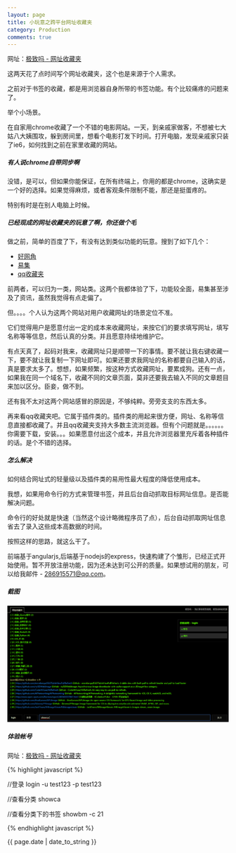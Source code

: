 ```yaml
---
layout: page
title: 小玩意之跨平台网址收藏夹
category: Production
comments: true
---
```


网址：[极致吗 - 网址收藏夹](http://www.jizhima.com)

这两天花了点时间写个网址收藏夹，这个也是来源于个人需求。

之前对于书签的收藏，都是用浏览器自身所带的书签功能。有个比较痛疼的问题来了。

举个小场景。

在自家用chrome收藏了一个不错的电影网站。一天，到亲戚家做客，不想被七大姑八大姨围攻，躲到房间里，想看个电影打发下时间。打开电脑，发现亲戚家只装了ie6，如何找到之前在家里收藏的网站。

##### 有人说chrome自带同步啊

没错，是可以，但如果你能保证，在所有终端上，你用的都是chrome，这确实是一个好的选择。如果觉得麻烦，或者客观条件限制不能，那还是挺蛋疼的。

特别有时是在别人电脑上时候。

##### 已经现成的网址收藏夹的玩意了啊，你还做个毛

做之前，简单的百度了下，有没有达到类似功能的玩意。搜到了如下几个：

* [好网角](http://www.wang1314.com/)
* [易集](http://www.yijee.com/)
* [qq收藏夹](http://im.qq.com/qqfavourite/index.html)

前两者，可以归为一类，网站类。这两个我都体验了下，功能较全面，易集甚至涉及了资讯，虽然我觉得有点走偏了。

但。。。。个人认为这两个网站对用户收藏网址的场景定位不准。

它们觉得用户是愿意付出一定的成本来收藏网址，来按它们的要求填写网址，填写名称等等信息，然后认真的分类。并且愿意持续地维护它。

有点天真了，起码对我来，收藏网址只是顺带一下的事情。要不就让我右键收藏一下，要不就让我复制一下网址即可。如果还要求我网址的名称都要自己输入的话，真是要求太多了。想想，如果频繁，按这种方式收藏网址，要累成狗。还有一点，如果我在同一个域名下，收藏不同的文章页面，莫非还要我去输入不同的文章题目来加以区分。臣妾，做不到。

还有我不太对这两个网站感冒的原因是，不够纯粹。旁旁支支的东西太多。

再来看qq收藏夹吧。它属于插件类的。插件类的用起来很方便，网址、名称等信息直接都收藏了。并且qq收藏夹支持大多数主流浏览器。但有个问题就是。。。。。。你需要下载，安装。。。如果愿意付出这个成本，并且允许浏览器里充斥着各种插件的话。是个不错的选择。

##### 怎么解决

如何结合网址式的轻量级以及插件类的易用性最大程度的降低使用成本。

我想，如果用命令行的方式来管理书签，并且后台自动抓取目标网址信息。是否能解决问题。

命令行的好处就是快速（当然这个设计略微程序员了点），后台自动抓取网址信息省去了录入这些成本高数据的时间。

按照这样的思路，就这么干了。

前端基于angularjs,后端基于nodejs的express，快速构建了个雏形，已经正式开始使用。暂不开放注册功能，因为还未达到可公开的质量。如果想试用的朋友，可以给我邮件 - 286915571@qq.com。

##### 截图

![body](/images/wcollector/snap.png)

##### 体验帐号

网址：[极致吗 - 网址收藏夹](http://www.jizhima.com)

{% highlight javascript %}

//登录
login -u test123 -p test123

//查看分类
showca

//查看分类下的书签
showbm -c 21

{% endhighlight javascript %}


{{ page.date | date_to_string }}
